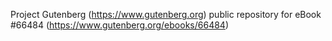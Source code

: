 Project Gutenberg (https://www.gutenberg.org) public repository for
eBook #66484 (https://www.gutenberg.org/ebooks/66484)
